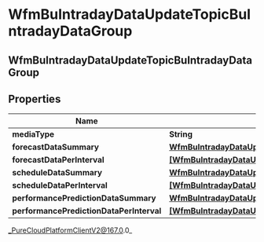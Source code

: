 # WfmBuIntradayDataUpdateTopicBuIntradayDataGroup

## WfmBuIntradayDataUpdateTopicBuIntradayDataGroup

## Properties

|Name | Type | Description | Notes|
|------------ | ------------- | ------------- | -------------|
| **mediaType** | **String** |  | [optional] |
| **forecastDataSummary** | [**WfmBuIntradayDataUpdateTopicBuIntradayForecastData**](WfmBuIntradayDataUpdateTopicBuIntradayForecastData) |  | [optional] |
| **forecastDataPerInterval** | [**[WfmBuIntradayDataUpdateTopicBuIntradayForecastData]**]([WfmBuIntradayDataUpdateTopicBuIntradayForecastData]) |  | [optional] |
| **scheduleDataSummary** | [**WfmBuIntradayDataUpdateTopicBuIntradayScheduleData**](WfmBuIntradayDataUpdateTopicBuIntradayScheduleData) |  | [optional] |
| **scheduleDataPerInterval** | [**[WfmBuIntradayDataUpdateTopicBuIntradayScheduleData]**]([WfmBuIntradayDataUpdateTopicBuIntradayScheduleData]) |  | [optional] |
| **performancePredictionDataSummary** | [**WfmBuIntradayDataUpdateTopicIntradayPerformancePredictionData**](WfmBuIntradayDataUpdateTopicIntradayPerformancePredictionData) |  | [optional] |
| **performancePredictionDataPerInterval** | [**[WfmBuIntradayDataUpdateTopicIntradayPerformancePredictionData]**]([WfmBuIntradayDataUpdateTopicIntradayPerformancePredictionData]) |  | [optional] |



_PureCloudPlatformClientV2@167.0.0_
